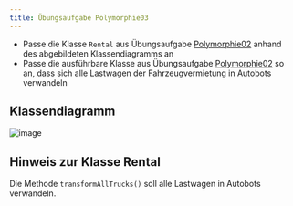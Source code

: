 ```yaml
---
title: Übungsaufgabe Polymorphie03
---
```


- Passe die Klasse `Rental` aus Übungsaufgabe [Polymorphie02](polymorphie02.md) anhand des abgebildeten Klassendiagramms an
- Passe die ausführbare Klasse aus Übungsaufgabe [Polymorphie02](polymorphie02.md) so an, dass sich alle Lastwagen der Fahrzeugvermietung in Autobots verwandeln

## Klassendiagramm
![image](https://user-images.githubusercontent.com/47243617/170883917-583e11eb-83e6-47c7-9baa-1b5b19b5a40e.png)

## Hinweis zur Klasse Rental
Die Methode `transformAllTrucks()` soll alle Lastwagen in Autobots verwandeln.
